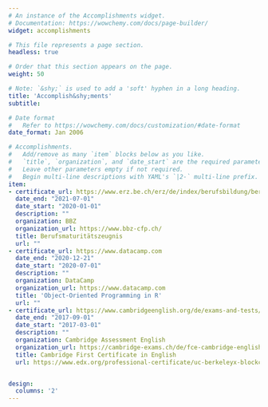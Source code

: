 ```yaml
---
# An instance of the Accomplishments widget.
# Documentation: https://wowchemy.com/docs/page-builder/
widget: accomplishments

# This file represents a page section.
headless: true

# Order that this section appears on the page.
weight: 50

# Note: `&shy;` is used to add a 'soft' hyphen in a long heading.
title: 'Accomplish&shy;ments'
subtitle:

# Date format
#   Refer to https://wowchemy.com/docs/customization/#date-format
date_format: Jan 2006

# Accomplishments.
#   Add/remove as many `item` blocks below as you like.
#   `title`, `organization`, and `date_start` are the required parameters.
#   Leave other parameters empty if not required.
#   Begin multi-line descriptions with YAML's `|2-` multi-line prefix.
item:
- certificate_url: https://www.erz.be.ch/erz/de/index/berufsbildung/berufsmaturitaet.html
  date_end: "2021-07-01"
  date_start: "2020-01-01"
  description: ""
  organization: BBZ
  organization_url: https://www.bbz-cfp.ch/
  title: Berufsmaturitätszeugnis
  url: ""
- certificate_url: https://www.datacamp.com
  date_end: "2020-12-21"
  date_start: "2020-07-01"
  description: ""
  organization: DataCamp
  organization_url: https://www.datacamp.com
  title: 'Object-Oriented Programming in R'
  url: ""
- certificate_url: https://www.cambridgeenglish.org/de/exams-and-tests/first/
  date_end: "2017-09-01"
  date_start: "2017-03-01"
  description: ""
  organization: Cambridge Assessment English
  organization_url: https://cambridge-exams.ch/de/fce-cambridge-english-first
  title: Cambridge First Certificate in English
  url: https://www.edx.org/professional-certificate/uc-berkeleyx-blockchain-fundamentals


design:
  columns: '2' 
---
```

